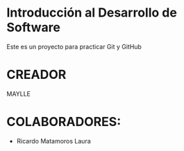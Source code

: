 # Introducción al Desarrollo de Software
Este es un proyecto para practicar Git y GitHub
# CREADOR 
MAYLLE
# COLABORADORES: 
- Ricardo Matamoros Laura

